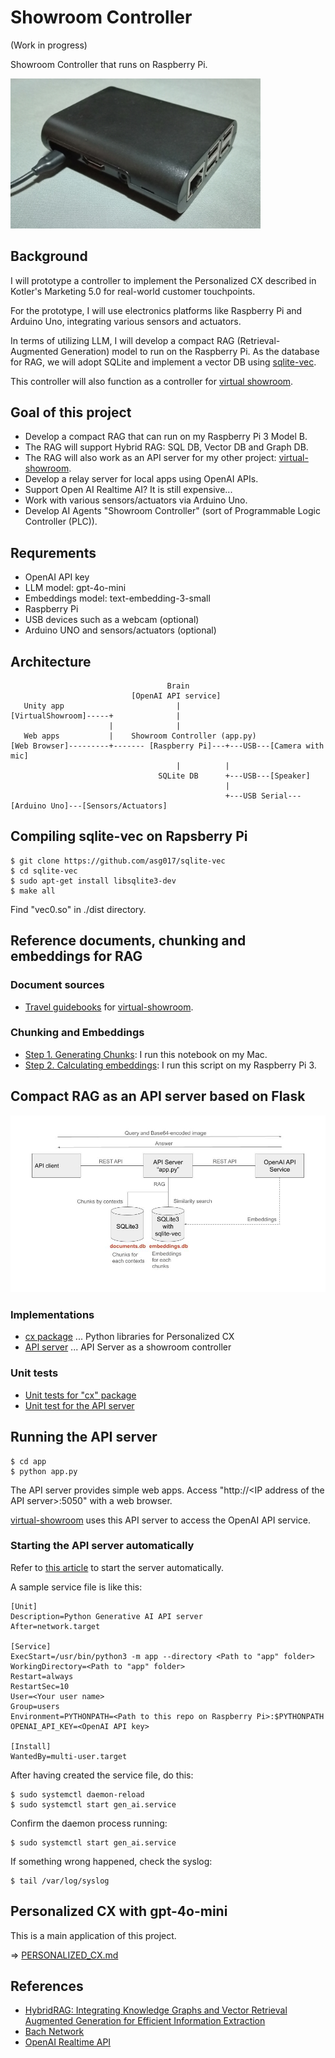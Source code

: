 # Showroom Controller

(Work in progress)

Showroom Controller that runs on Raspberry Pi.

<img src="./docs/my_raspberry_pi.jpg" width=400>

## Background

I will prototype a controller to implement the Personalized CX described in Kotler's Marketing 5.0 for real-world customer touchpoints.

For the prototype, I will use electronics platforms like Raspberry Pi and Arduino Uno, integrating various sensors and actuators.

In terms of utilizing LLM, I will develop a compact RAG (Retrieval-Augmented Generation) model to run on the Raspberry Pi. As the database for RAG, we will adopt SQLite and implement a vector DB using [sqlite-vec](https://github.com/asg017/sqlite-vec).

This controller will also function as a controller for [virtual showroom](https://github.com/araobp/virtual-showroom).

## Goal of this project

- Develop a compact RAG that can run on my Raspberry Pi 3 Model B.
- The RAG will support Hybrid RAG: SQL DB, Vector DB and Graph DB.
- The RAG will also work as an API server for my other project: [virtual-showroom](https://github.com/araobp/virtual-showroom).
- Develop a relay server for local apps using OpenAI APIs.
- Support Open AI Realtime AI? It is still expensive...
- Work with various sensors/actuators via Arduino Uno.
- Develop AI Agents "Showroom Controller" (sort of Programmable Logic Controller (PLC)).

## Requrements

- OpenAI API key
- LLM model: gpt-4o-mini
- Embeddings model: text-embedding-3-small
- Raspberry Pi
- USB devices such as a webcam (optional)
- Arduino UNO and sensors/actuators (optional)

## Architecture

```
                                   Brain
                           [OpenAI API service]
   Unity app                         |
[VirtualShowroom]-----+              |
                      |              |
   Web apps           |    Showroom Controller (app.py)
[Web Browser]---------+------- [Raspberry Pi]---+---USB---[Camera with mic]
                                     |          |
                                 SQLite DB      +---USB---[Speaker]
                                                |
                                                +---USB Serial---[Arduino Uno]---[Sensors/Actuators]
```

## Compiling sqlite-vec on Rapsberry Pi

```
$ git clone https://github.com/asg017/sqlite-vec
$ cd sqlite-vec
$ sudo apt-get install libsqlite3-dev
$ make all
```

Find "vec0.so" in ./dist directory.

## Reference documents, chunking and embeddings for RAG

### Document sources

- [Travel guidebooks](./ref/virtual_showroom) for [virtual-showroom](https://github.com/araobp/virtual-showroom).

### Chunking and Embeddings

- [Step 1. Generating Chunks](./ref/Chunks.ipynb): I run this notebook on my Mac.
- [Step 2. Calculating embeddings](./ref/calc_embeddings.py): I run this script on my Raspberry Pi 3.

## Compact RAG as an API server based on Flask

<img src="docs/api_server.jpg" width=700>

### Implementations

- [cx package](./cx) ... Python libraries for Personalized CX
- [API server](./app) ... API Server as a showroom controller

### Unit tests

- [Unit tests for "cx" package](./unittest/rag)
- [Unit test for the API server](./unittest/api)

## Running the API server

```
$ cd app
$ python app.py
```

The API server provides simple web apps. Access "http://\<IP address of the API server\>:5050" with a web browser.

[virtual-showroom](https://github.com/araobp/virtual-showroom) uses this API server to access the OpenAI API service.

### Starting the API server automatically

Refer to [this article](https://ponnala.medium.com/never-let-your-python-http-server-die-step-by-step-guide-to-auto-start-on-boot-and-crash-recovery-1f7b0f94401e) to start the server automatically.

A sample service file is like this:

```
[Unit]
Description=Python Generative AI API server
After=network.target

[Service]
ExecStart=/usr/bin/python3 -m app --directory <Path to "app" folder>
WorkingDirectory=<Path to "app" folder>
Restart=always
RestartSec=10
User=<Your user name>
Group=users
Environment=PYTHONPATH=<Path to this repo on Raspberry Pi>:$PYTHONPATH OPENAI_API_KEY=<OpenAI API key>

[Install]
WantedBy=multi-user.target
```

After having created the service file, do this:

```
$ sudo systemctl daemon-reload
$ sudo systemctl start gen_ai.service
```

Confirm the daemon process running:

```
$ sudo systemctl start gen_ai.service
```

If something wrong happened, check the syslog:
```
$ tail /var/log/syslog
```

## Personalized CX with gpt-4o-mini

This is a main application of this project.

=> [PERSONALIZED_CX.md](./PERSONALIZED_CX.md)

## References

- [HybridRAG: Integrating Knowledge Graphs and Vector Retrieval Augmented Generation for Efficient Information Extraction](https://arxiv.org/html/2408.04948v1)
- [Bach Network](https://github.com/araobp/bach-network)
- [OpenAI Realtime API](https://hunch.tools/blog/open-ai-realtime-api-in-python/)
